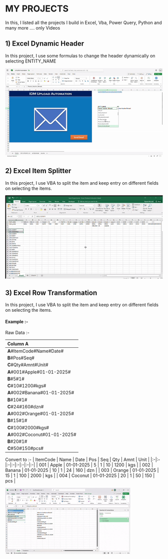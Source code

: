 MY PROJECTS
===========

In this, I listed all the projects I build in Excel, Vba, Power Query, Python and many more .... only Videos

## 1) Excel Dynamic Header
In this project, I use some formulas to change the header dynamically on selecting ENTITY_NAME

[![WATCH Excel Dynamic Header](https://github.com/deepumondal1/MyProjects/blob/master/videos/UPLOAD%20Automation_COMPRESS.gif)](https://github.com/deepumondal1/MyProjects/blob/master/videos/UPLOAD%20Automation_COMPRESS.mp4)


## 2) Excel Item Splitter
In this project, I use VBA to split the item and keep entry on different fields on selecting the items.

[![WATCH Excel Dynamic Header](https://github.com/deepumondal1/MyProjects/blob/master/videos/Item%20Project2.gif)](https://github.com/deepumondal1/MyProjects/blob/master/videos/Item%20Project2.mp4)


## 3) Excel Row Transformation
In this project, I use VBA to split the item and keep entry on different fields on selecting the items.

#### Example :-
Raw Data :-

| Column A |
|:-|
| **A**#ItemCode#Name#Date# |
| **B**#Pos#Seq# |
| **C**#Qty#Amnt#Unit# |
| **A**#001#Apple#01-01-2025# |
| **B**#5#1# |
| **C**#10#1200#kgs# |
| **A**#002#Banana#01-01-2025# |
| **B**#10#1# |
| **C**#24#160#dzn# |
| **A**#002#Orange#01-01-2025# |
| **B**#15#1# |
| **C**#100#2000#kgs# |
| **A**#002#Coconut#01-01-2025# |
| **B**#20#1# |
| **C**#50#150#pcs# |


Convert to :-
| ItemCode | Name | Date | Pos | Seq | Qty | Amnt | Unit |
|:-|:-|:-|:-|:-|:-|:-|:-|
| 001 | Apple | 01-01-2025 | 5 | 1 | 10 | 1200 | kgs |
| 002 | Banana | 01-01-2025 | 10 | 1 | 24 | 160 | dzn |
| 003 | Orange | 01-01-2025 | 15 | 1 | 100 | 2000 | kgs |
| 004 | Coconut | 01-01-2025 | 20 | 1 | 50 | 150 | pcs |

[![WATCH Excel Dynamic Header](https://github.com/deepumondal1/MyProjects/blob/master/videos/ExcelTransform.gif)](https://github.com/deepumondal1/MyProjects/blob/master/videos/ExcelTransform.mp4)

